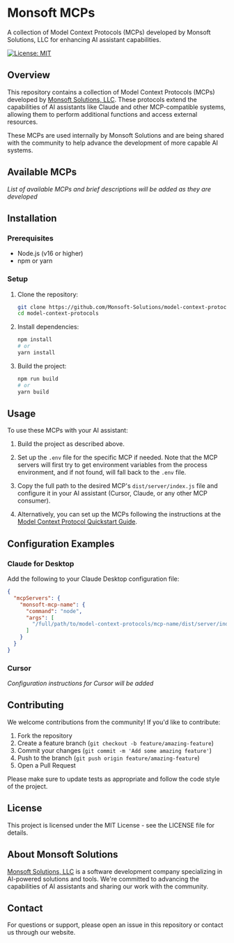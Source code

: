 # Monsoft MCPs

A collection of Model Context Protocols (MCPs) developed by Monsoft Solutions, LLC for enhancing AI assistant capabilities.

[![License: MIT](https://img.shields.io/badge/License-MIT-yellow.svg)](https://opensource.org/licenses/MIT)

## Overview

This repository contains a collection of Model Context Protocols (MCPs) developed by [Monsoft Solutions, LLC](https://monsoftsolutions.com). These protocols extend the capabilities of AI assistants like Claude and other MCP-compatible systems, allowing them to perform additional functions and access external resources.

These MCPs are used internally by Monsoft Solutions and are being shared with the community to help advance the development of more capable AI systems.

## Available MCPs

_List of available MCPs and brief descriptions will be added as they are developed_

## Installation

### Prerequisites

- Node.js (v16 or higher)
- npm or yarn

### Setup

1. Clone the repository:

   ```bash
   git clone https://github.com/Monsoft-Solutions/model-context-protocols.git
   cd model-context-protocols
   ```

2. Install dependencies:

   ```bash
   npm install
   # or
   yarn install
   ```

3. Build the project:
   ```bash
   npm run build
   # or
   yarn build
   ```

## Usage

To use these MCPs with your AI assistant:

1. Build the project as described above.

2. Set up the `.env` file for the specific MCP if needed. Note that the MCP servers will first try to get environment variables from the process environment, and if not found, will fall back to the `.env` file.

3. Copy the full path to the desired MCP's `dist/server/index.js` file and configure it in your AI assistant (Cursor, Claude, or any other MCP consumer).

4. Alternatively, you can set up the MCPs following the instructions at the [Model Context Protocol Quickstart Guide](https://modelcontextprotocol.io/quickstart/user).

## Configuration Examples

### Claude for Desktop

Add the following to your Claude Desktop configuration file:

```json
{
  "mcpServers": {
    "monsoft-mcp-name": {
      "command": "node",
      "args": [
        "/full/path/to/model-context-protocols/mcp-name/dist/server/index.js"
      ]
    }
  }
}
```

### Cursor

_Configuration instructions for Cursor will be added_

## Contributing

We welcome contributions from the community! If you'd like to contribute:

1. Fork the repository
2. Create a feature branch (`git checkout -b feature/amazing-feature`)
3. Commit your changes (`git commit -m 'Add some amazing feature'`)
4. Push to the branch (`git push origin feature/amazing-feature`)
5. Open a Pull Request

Please make sure to update tests as appropriate and follow the code style of the project.

## License

This project is licensed under the MIT License - see the LICENSE file for details.

## About Monsoft Solutions

[Monsoft Solutions, LLC](https://monsoftsolutions.com) is a software development company specializing in AI-powered solutions and tools. We're committed to advancing the capabilities of AI assistants and sharing our work with the community.

## Contact

For questions or support, please open an issue in this repository or contact us through our website.
